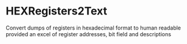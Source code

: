 # HEXRegisters2Text
Convert dumps of registers in hexadecimal format to human readable provided an excel of register addresses, bit field and descriptions
